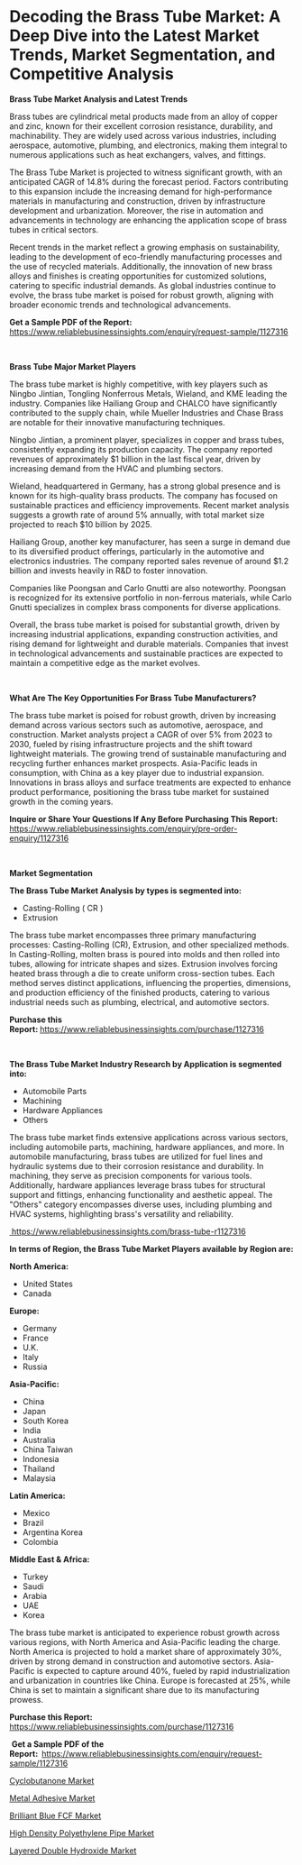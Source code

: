 <p><h1>Decoding the Brass Tube Market: A Deep Dive into the Latest Market Trends, Market Segmentation, and Competitive Analysis</h1></p><p><strong>Brass Tube Market Analysis and Latest Trends</strong></p>
<p><p>Brass tubes are cylindrical metal products made from an alloy of copper and zinc, known for their excellent corrosion resistance, durability, and machinability. They are widely used across various industries, including aerospace, automotive, plumbing, and electronics, making them integral to numerous applications such as heat exchangers, valves, and fittings.</p><p>The Brass Tube Market is projected to witness significant growth, with an anticipated CAGR of 14.8% during the forecast period. Factors contributing to this expansion include the increasing demand for high-performance materials in manufacturing and construction, driven by infrastructure development and urbanization. Moreover, the rise in automation and advancements in technology are enhancing the application scope of brass tubes in critical sectors.</p><p>Recent trends in the market reflect a growing emphasis on sustainability, leading to the development of eco-friendly manufacturing processes and the use of recycled materials. Additionally, the innovation of new brass alloys and finishes is creating opportunities for customized solutions, catering to specific industrial demands. As global industries continue to evolve, the brass tube market is poised for robust growth, aligning with broader economic trends and technological advancements.</p></p>
<p><strong>Get a Sample PDF of the Report:&nbsp;</strong> <a href="https://www.reliablebusinessinsights.com/enquiry/request-sample/1127316?utm_campaign=75&utm_medium=2&utm_source=Github&utm_content=ia&utm_term=01042025&utm_id=brass-tube">https://www.reliablebusinessinsights.com/enquiry/request-sample/1127316</a></p>
<p>&nbsp;</p>
<p><strong>Brass Tube Major Market Players</strong></p>
<p><p>The brass tube market is highly competitive, with key players such as Ningbo Jintian, Tongling Nonferrous Metals, Wieland, and KME leading the industry. Companies like Hailiang Group and CHALCO have significantly contributed to the supply chain, while Mueller Industries and Chase Brass are notable for their innovative manufacturing techniques.</p><p>Ningbo Jintian, a prominent player, specializes in copper and brass tubes, consistently expanding its production capacity. The company reported revenues of approximately $1 billion in the last fiscal year, driven by increasing demand from the HVAC and plumbing sectors.</p><p>Wieland, headquartered in Germany, has a strong global presence and is known for its high-quality brass products. The company has focused on sustainable practices and efficiency improvements. Recent market analysis suggests a growth rate of around 5% annually, with total market size projected to reach $10 billion by 2025.</p><p>Hailiang Group, another key manufacturer, has seen a surge in demand due to its diversified product offerings, particularly in the automotive and electronics industries. The company reported sales revenue of around $1.2 billion and invests heavily in R&D to foster innovation.</p><p>Companies like Poongsan and Carlo Gnutti are also noteworthy. Poongsan is recognized for its extensive portfolio in non-ferrous materials, while Carlo Gnutti specializes in complex brass components for diverse applications.</p><p>Overall, the brass tube market is poised for substantial growth, driven by increasing industrial applications, expanding construction activities, and rising demand for lightweight and durable materials. Companies that invest in technological advancements and sustainable practices are expected to maintain a competitive edge as the market evolves.</p></p>
<p>&nbsp;</p>
<p><strong>What Are The Key Opportunities For Brass Tube Manufacturers?</strong></p>
<p><p>The brass tube market is poised for robust growth, driven by increasing demand across various sectors such as automotive, aerospace, and construction. Market analysts project a CAGR of over 5% from 2023 to 2030, fueled by rising infrastructure projects and the shift toward lightweight materials. The growing trend of sustainable manufacturing and recycling further enhances market prospects. Asia-Pacific leads in consumption, with China as a key player due to industrial expansion. Innovations in brass alloys and surface treatments are expected to enhance product performance, positioning the brass tube market for sustained growth in the coming years.</p></p>
<p><strong>Inquire or Share Your Questions If Any Before Purchasing This Report:</strong> <a href="https://www.reliablebusinessinsights.com/enquiry/pre-order-enquiry/1127316?utm_campaign=75&utm_medium=2&utm_source=Github&utm_content=ia&utm_term=01042025&utm_id=brass-tube">https://www.reliablebusinessinsights.com/enquiry/pre-order-enquiry/1127316</a></p>
<p>&nbsp;</p>
<p><strong>Market Segmentation</strong></p>
<p><strong>The Brass Tube Market Analysis by types is segmented into:</strong></p>
<p><ul><li>Casting-Rolling ( CR )</li><li>Extrusion</li></ul></p>
<p><p>The brass tube market encompasses three primary manufacturing processes: Casting-Rolling (CR), Extrusion, and other specialized methods. In Casting-Rolling, molten brass is poured into molds and then rolled into tubes, allowing for intricate shapes and sizes. Extrusion involves forcing heated brass through a die to create uniform cross-section tubes. Each method serves distinct applications, influencing the properties, dimensions, and production efficiency of the finished products, catering to various industrial needs such as plumbing, electrical, and automotive sectors.</p></p>
<p><strong>Purchase this Report:&nbsp;</strong><a href="https://www.reliablebusinessinsights.com/purchase/1127316?utm_campaign=75&utm_medium=2&utm_source=Github&utm_content=ia&utm_term=01042025&utm_id=brass-tube">https://www.reliablebusinessinsights.com/purchase/1127316</a></p>
<p>&nbsp;</p>
<p><strong>The Brass Tube Market Industry Research by Application is segmented into:</strong></p>
<p><ul><li>Automobile Parts</li><li>Machining</li><li>Hardware Appliances</li><li>Others</li></ul></p>
<p><p>The brass tube market finds extensive applications across various sectors, including automobile parts, machining, hardware appliances, and more. In automobile manufacturing, brass tubes are utilized for fuel lines and hydraulic systems due to their corrosion resistance and durability. In machining, they serve as precision components for various tools. Additionally, hardware appliances leverage brass tubes for structural support and fittings, enhancing functionality and aesthetic appeal. The "Others" category encompasses diverse uses, including plumbing and HVAC systems, highlighting brass's versatility and reliability.</p></p>
<p><a href="https://www.reliablebusinessinsights.com/brass-tube-r1127316?utm_campaign=75&utm_medium=2&utm_source=Github&utm_content=ia&utm_term=01042025&utm_id=brass-tube">&nbsp;https://www.reliablebusinessinsights.com/brass-tube-r1127316</a></p>
<p><strong>In terms of Region, the Brass Tube Market Players available by Region are:</strong></p>
<p>
    <p> <strong> North America: </strong>
        <ul>
            <li>United States</li>
            <li>Canada</li>
        </ul>
        </p> 
    <p> <strong> Europe: </strong>
        <ul>
            <li>Germany</li>
            <li>France</li>
            <li>U.K.</li>
            <li>Italy</li>
            <li>Russia</li>
        </ul>
        </p> 
    <p> <strong> Asia-Pacific: </strong>
        <ul>
            <li>China</li>
            <li>Japan</li>
            <li>South Korea</li>
            <li>India</li>
            <li>Australia</li>
            <li>China Taiwan</li>
            <li>Indonesia</li>
            <li>Thailand</li>
            <li>Malaysia</li>
        </ul>
        </p> 
    <p> <strong> Latin America: </strong>
        <ul>
            <li>Mexico</li>
            <li>Brazil</li>
            <li>Argentina Korea</li>
            <li>Colombia</li>
        </ul>
        </p> 
    <p> <strong> Middle East & Africa: </strong>
        <ul>
            <li>Turkey</li>
            <li>Saudi</li>
            <li>Arabia</li>
            <li>UAE</li>
            <li>Korea</li>
        </ul>
    </p>
    </p>
<p><p>The brass tube market is anticipated to experience robust growth across various regions, with North America and Asia-Pacific leading the charge. North America is projected to hold a market share of approximately 30%, driven by strong demand in construction and automotive sectors. Asia-Pacific is expected to capture around 40%, fueled by rapid industrialization and urbanization in countries like China. Europe is forecasted at 25%, while China is set to maintain a significant share due to its manufacturing prowess.</p></p>
<p><strong>Purchase this Report: </strong><a href="https://www.reliablebusinessinsights.com/purchase/1127316?utm_campaign=75&utm_medium=2&utm_source=Github&utm_content=ia&utm_term=01042025&utm_id=brass-tube">https://www.reliablebusinessinsights.com/purchase/1127316</a></p>
<p>&nbsp;<strong>Get a Sample PDF of the Report:&nbsp;&nbsp;</strong><a href="https://www.reliablebusinessinsights.com/enquiry/request-sample/1127316?utm_campaign=75&utm_medium=2&utm_source=Github&utm_content=ia&utm_term=01042025&utm_id=brass-tube">https://www.reliablebusinessinsights.com/enquiry/request-sample/1127316</a></p>
<p><strong></strong></p>
<p><p><a href="https://github.com/handyiongikg/Market-Research-Report-List-1/blob/main/cyclobutanone-market.md?utm_campaign=75&utm_medium=2&utm_source=Github&utm_content=ia&utm_term=01042025&utm_id=brass-tube">Cyclobutanone Market</a></p><p><a href="https://github.com/ebalabenoot/Market-Research-Report-List-1/blob/main/metal-adhesive-market.md?utm_campaign=75&utm_medium=2&utm_source=Github&utm_content=ia&utm_term=01042025&utm_id=brass-tube">Metal Adhesive Market</a></p><p><a href="https://github.com/cwasicioaie/Market-Research-Report-List-1/blob/main/brilliant-blue-fcf-market.md?utm_campaign=75&utm_medium=2&utm_source=Github&utm_content=ia&utm_term=01042025&utm_id=brass-tube">Brilliant Blue FCF Market</a></p><p><a href="https://github.com/budenhanelfc/Market-Research-Report-List-1/blob/main/high-density-polyethylene-pipe-market.md?utm_campaign=75&utm_medium=2&utm_source=Github&utm_content=ia&utm_term=01042025&utm_id=brass-tube">High Density Polyethylene Pipe Market</a></p><p><a href="https://github.com/nellygussisy/Market-Research-Report-List-1/blob/main/layered-double-hydroxide-market.md?utm_campaign=75&utm_medium=2&utm_source=Github&utm_content=ia&utm_term=01042025&utm_id=brass-tube">Layered Double Hydroxide Market</a></p></p>